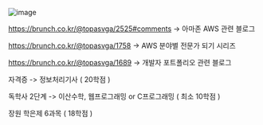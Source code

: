 ![image](https://github.com/user-attachments/assets/f0018f30-357f-4994-ba09-061a3e538b20)

https://brunch.co.kr/@topasvga/2525#comments -> 아마존 AWS 관련 블로그

https://brunch.co.kr/@topasvga/1758 -> AWS 분야별 전문가 되기 시리즈

https://brunch.co.kr/@topasvga/1689 -> 개발자 포트폴리오 관련 블로그

자격증 -> 정보처리기사 ( 20학점 )

독학사 2단계 -> 이산수학, 웹프로그래밍 or C프로그래밍 ( 최소 10학점 )

장원 학은제 6과목 ( 18학점 )
